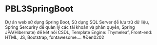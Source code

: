 # PBL3SpringBoot
Dự án web sử dụng Spring Boot,
Sử dụng SQL Server để lưu trữ dữ liệu,
Spring Sercuriry để quản lý các tài khoản và phân quyền,
Spring JPA(Hibernate) để kết nối CSDL,
Template Engine: Thymeleaf,
Front-end: HTML, JS, Bootstrap, fontawesome....
     #Đen0202
